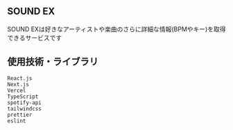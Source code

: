 ## SOUND EX
SOUND EXは好きなアーティストや楽曲のさらに詳細な情報(BPMやキー)を取得できるサービスです

## 使用技術・ライブラリ
```
React.js
Next.js
Vercel
TypeScript
spotify-api
tailwindcss
prettier
eslint
```
